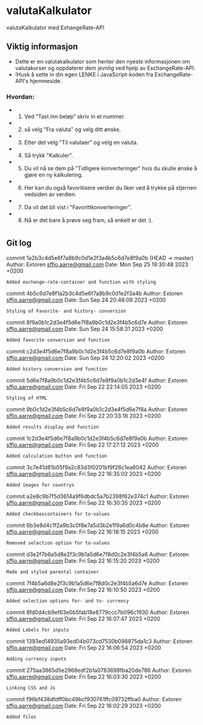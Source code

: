 # valutaKalkulator
valutaKalkulator med ExhangeRate-API

## Viktig informasjon
- Dette er en valutakalkulator som henter den nyeste informasjonen om valutakurser og oppdaterer dem jevnlig ved hjelp av ExchangeRate-API.
- !Husk å sette in din egen LENKE i JavaScript-koden fra ExchangeRate-API's hjemmeside.
### Hvordan:
- 1. Ved "Tast inn beløp" skriv in et nummer.
- 2. så velg "Fra valuta" og velg ditt ønske.
- 3. Etter det velg "Til valutaer" og velg en valuta.
- 4. Så trykk "Kalkuler".
- 5. Du vil nå se dem på "Tidligere konverteringer" hvis du skulle ønske å gjøre en ny kalkulering.
- 6. Her kan du også favoritisere verdier du liker ved å trykke på stjernen vedsiden av verdien.
- 7. Da vil det bli vist i "Favorittkonverteringer".
- 8. Nå er det bare å prøve seg fram, så enkelt er det :). 
#


## Git log 

commit 1a2b3c4d5e6f7a8b9c0d1e2f3a4b5c6d7e8f9a0b (HEAD -> master)
Author: Extoren <sffjo.aarre@gmail.com>
Date:   Mon Sep 25 19:30:48 2023 +0200

    Added exchange-rate-container and function with styling

commit 4b5c6d7e8f1a2b3c4d5e6f7a8b9c0d1e2f3a4b
Author: Extoren <sffjo.aarre@gmail.com>
Date:   Sun Sep 24 20:48:09 2023 +0200

    Styling of Favorite- and history- conversion

commit 8f9a0b1c2d3e4f5d6e7f8a9b0c1d2e3f4b5c6d7e
Author: Extoren <sffjo.aarre@gmail.com>
Date:   Sun Sep 24 15:58:31 2023 +0200

    Added favorite conversion and function

commit c2d3e4f5d6e7f8a9b0c1d2e3f4b5c6d7e8f9a0b
Author: Extoren <sffjo.aarre@gmail.com>
Date:   Sun Sep 24 12:20:02 2023 +0200

    Added history conversion and function

commit 5d6e7f8a9b0c1d2e3f4b5c6d7e8f9a0b1c2d3e4f
Author: Extoren <sffjo.aarre@gmail.com>
Date:   Fri Sep 22 22:14:05 2023 +0200

    Styling of HTML

commit 9b0c1d2e3f4b5c6d7e8f9a0b1c2d3e4f5d6e7f8a
Author: Extoren <sffjo.aarre@gmail.com>
Date:   Fri Sep 22 20:33:18 2023 +0200

    Added results display and function

commit 1c2d3e4f5d6e7f8a9b0c1d2e3f4b5c6d7e8f9a0b
Author: Extoren <sffjo.aarre@gmail.com>
Date:   Fri Sep 22 17:27:12 2023 +0200

    Added calculation button and function

commit 3c7e41d81b05f9a2c83d3f0201bf9f26c1ea8042
Author: Extoren <sffjo.aarre@gmail.com>
Date:   Fri Sep 22 16:35:02 2023 +0200

    Added images for countrys

commit a2e8c9b7f5d3614a9f6dbdc5a7b2398f62e374c1
Author: Extoren <sffjo.aarre@gmail.com>
Date:   Fri Sep 22 16:30:35 2023 +0200

    Added checkboxcontainers for to-values

commit 6b3e8d4c1f2a9b3c0f8e7a5d3b2e1f9a6d0c4b8e
Author: Extoren <sffjo.aarre@gmail.com>
Date:   Fri Sep 22 16:18:15 2023 +0200

    Removed selection option for to-values

commit d3e2f7b6a5d8e2f3c9b1a5d6e7f8d0c2e3f4b5a6
Author: Extoren <sffjo.aarre@gmail.com>
Date:   Fri Sep 22 16:15:20 2023 +0200

    Made and styled parental container

commit 7f4b5a6d8e2f3c9b1a5d6e7f8d0c2e3f4b5a6d7e
Author: Extoren <sffjo.aarre@gmail.com>
Date:   Fri Sep 22 16:10:50 2023 +0200

    Added selection options for- and to- currency

commit 8fd0d4cb9ef63e0b5fab18e8779ccc7b096c1930
Author: Extoren <sffjo.aarre@gmail.com>
Date:   Fri Sep 22 16:07:47 2023 +0200

    Added Labels for inputs

commit 1393ed14935a93ed04b073cd7530b098875da1c3
Author: Extoren <sffjo.aarre@gmail.com>
Date:   Fri Sep 22 16:06:54 2023 +0200

    Adding currency inputs 

commit 275aa3865d5e2968edf2b1a0783698fba20de786
Author: Extoren <sffjo.aarre@gmail.com>
Date:   Fri Sep 22 16:03:30 2023 +0200

    Linking CSS and Js

commit f96bf438dfdff0bc49bcf930761ffc09732ffba0
Author: Extoren <sffjo.aarre@gmail.com>
Date:   Fri Sep 22 16:02:29 2023 +0200

    Added files

